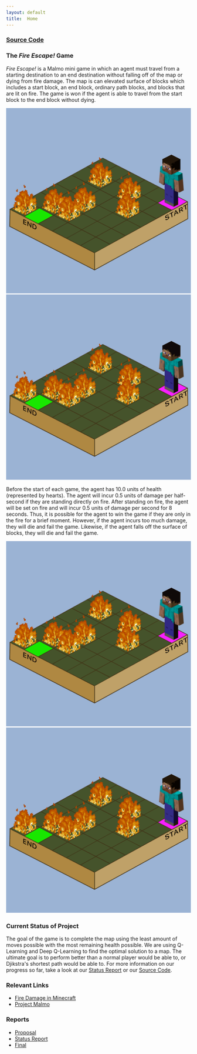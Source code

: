 ```yaml
---
layout: default
title:  Home
---
```


### [Source Code](https://github.com/joshlopez97/FireEscape)


### The ***Fire Escape!*** Game
*Fire Escape!* is a Malmo mini game in which an agent must travel from a starting destination to an end destination without falling off of the map or dying from fire damage. The map is can elevated surface of blocks which includes a start block, an end block, ordinary path blocks, and blocks that are lit on fire. The game is won if the agent is able to travel from the start block to the end block without dying. 
  
<img style="display:inline-block" src="https://raw.githubusercontent.com/joshlopez97/FireEscape/master/docs/img/game_won2.gif" alt="game_won2.gif" style="height: 270px;">
<img style="display:inline-block" src="https://raw.githubusercontent.com/joshlopez97/FireEscape/master/docs/img/game_won1.gif" alt="game_won1.gif" style="height: 270px;">

Before the start of each game, the agent has 10.0 units of health (represented by hearts). The agent will incur 0.5 units of damage per half-second if they are standing directly on fire. After standing on fire, the agent will be set on fire and will incur 0.5 units of damage per second for 8 seconds. Thus, it is possible for the agent to win the game if they are only in the fire for a brief moment. However, if the agent incurs too much damage, they will die and fail the game. Likewise, if the agent falls off the surface of blocks, they will die and fail the game. 
  
<img style="display:inline-block" src="https://raw.githubusercontent.com/joshlopez97/FireEscape/master/docs/img/game_loss1.gif" alt="game_loss1.gif" style="height: 270px;">
<img style="display:inline-block" src="https://raw.githubusercontent.com/joshlopez97/FireEscape/master/docs/img/game_loss2.gif" alt="game_loss2.gif" style="height: 270px;">
  



### Current Status of Project
The goal of the game is to complete the map using the least amount of moves possible with the most remaining health possible. We are using Q-Learning and Deep Q-Learning to find the optimal solution to a map. The ultimate goal is to perform better than a normal player would be able to, or Djikstra's shortest path would be able to. For more information on our progress so far, take a look at our [Status Report](status.html) or our
[Source Code](https://github.com/joshlopez97/FireEscape).
  
### Relevant Links
- [Fire Damage in Minecraft](https://minecraft.gamepedia.com/Damage#Fire)
- [Project Malmo](https://github.com/microsoft/malmo)

### Reports
- [Proposal](proposal.html)
- [Status Report](status.html)
- [Final](final.html)
